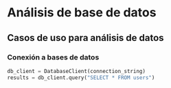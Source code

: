 # Análisis de base de datos

## Casos de uso para análisis de datos

### Conexión a bases de datos

```python
db_client = DatabaseClient(connection_string)
results = db_client.query("SELECT * FROM users")
```
